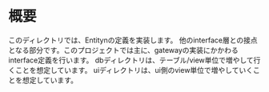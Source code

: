 # 概要
このディレクトリでは、Entitynの定義を実装します。
他のinterface層との接点となる部分です。このプロジェクトでは主に、gatewayの実装にかかわるinterface定義を行います。
dbディレクトリは、テーブル/view単位で増やして行くことを想定しています。
uiディレクトリは、ui側のview単位で増やしていくことを想定しています。